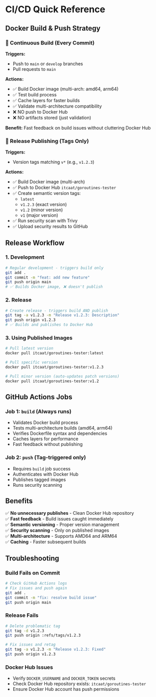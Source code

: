 # CI/CD Quick Reference

## Docker Build & Push Strategy

### 🔄 Continuous Build (Every Commit)

**Triggers:**
- Push to `main` or `develop` branches
- Pull requests to `main`

**Actions:**
- ✅ Build Docker image (multi-arch: amd64, arm64)
- ✅ Test build process
- ✅ Cache layers for faster builds
- ✅ Validate multi-architecture compatibility
- ❌ NO push to Docker Hub
- ❌ NO artifacts stored (just validation)

**Benefit:** Fast feedback on build issues without cluttering Docker Hub

### 🚀 Release Publishing (Tags Only)

**Triggers:**
- Version tags matching `v*` (e.g., `v1.2.3`)

**Actions:**
- ✅ Build Docker image (multi-arch)
- ✅ Push to Docker Hub `itcaat/goroutines-tester`
- ✅ Create semantic version tags:
  - `latest`
  - `v1.2.3` (exact version)
  - `v1.2` (minor version)
  - `v1` (major version)
- ✅ Run security scan with Trivy
- ✅ Upload security results to GitHub

## Release Workflow

### 1. Development
```bash
# Regular development - triggers build only
git add .
git commit -m "feat: add new feature"
git push origin main
# ✅ Builds Docker image, ❌ doesn't publish
```

### 2. Release
```bash
# Create release - triggers build AND publish
git tag -a v1.2.3 -m "Release v1.2.3: Description"
git push origin v1.2.3
# ✅ Builds and publishes to Docker Hub
```

### 3. Using Published Images
```bash
# Pull latest version
docker pull itcaat/goroutines-tester:latest

# Pull specific version
docker pull itcaat/goroutines-tester:v1.2.3

# Pull minor version (auto-updates patch versions)
docker pull itcaat/goroutines-tester:v1.2
```

## GitHub Actions Jobs

### Job 1: `build` (Always runs)
- Validates Docker build process
- Tests multi-architecture builds (amd64, arm64)
- Verifies Dockerfile syntax and dependencies
- Caches layers for performance
- Fast feedback without publishing

### Job 2: `push` (Tag-triggered only)
- Requires `build` job success
- Authenticates with Docker Hub
- Publishes tagged images
- Runs security scanning

## Benefits

✅ **No unnecessary publishes** - Clean Docker Hub repository  
✅ **Fast feedback** - Build issues caught immediately  
✅ **Semantic versioning** - Proper version management  
✅ **Security scanning** - Only on published images  
✅ **Multi-architecture** - Supports AMD64 and ARM64  
✅ **Caching** - Faster subsequent builds  

## Troubleshooting

### Build Fails on Commit
```bash
# Check GitHub Actions logs
# Fix issues and push again
git add .
git commit -m "fix: resolve build issue"
git push origin main
```

### Release Fails
```bash
# Delete problematic tag
git tag -d v1.2.3
git push origin :refs/tags/v1.2.3

# Fix issues and retag
git tag -a v1.2.3 -m "Release v1.2.3: Fixed"
git push origin v1.2.3
```

### Docker Hub Issues
- Verify `DOCKER_USERNAME` and `DOCKER_TOKEN` secrets
- Check Docker Hub repository exists: `itcaat/goroutines-tester`
- Ensure Docker Hub account has push permissions
